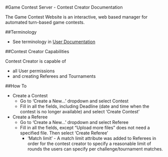 #Game Contest Server - Contest Creator Documentation

The Game Contest Website is an interactive, web based manager for automated turn-based game contests.

##Terminology

* See terminology in [User Documentation](/help/user)

##Contest Creator Capabilities

Contest Creator is capable of 

* all User permissions
* and creating Referees and Tournaments

##How To

* Create a Contest
	* Go to ‘Create a New…’ dropdown and select Contest
	* Fill in all the fields, including Deadline (date and time when the contest is no longer available) and select ‘Create Contest’
* Create a Referee
	* Go to ‘Create a New…’ dropdown and select Referee
	* Fill in all the fields, except “Upload more files” does not need a specified file. Then select ‘Create Referee’
		* ‘Match limit’ -  A match limit attribute was added to Referees in order for the contest creator to specify a reasonable limit of rounds the users can specify per challenge/tournament matches.

